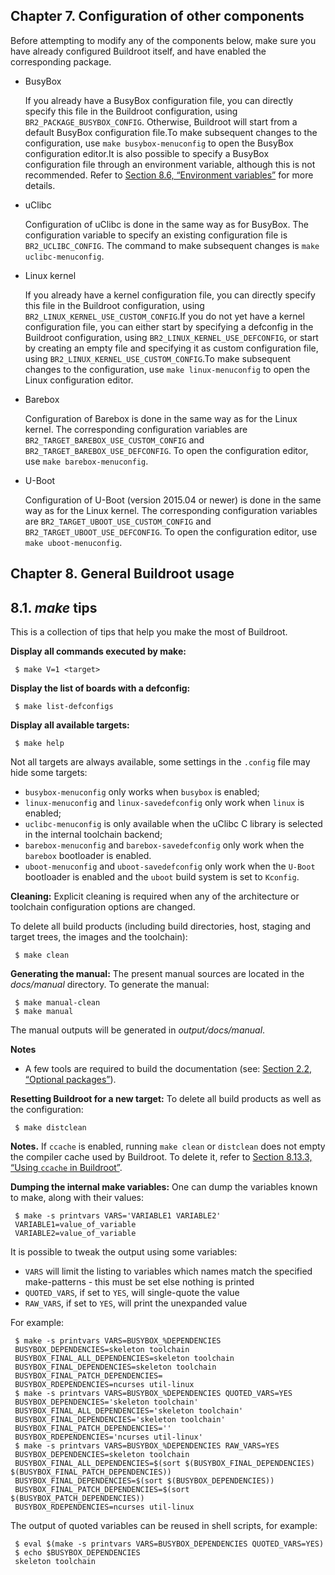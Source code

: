 ## Chapter 7. Configuration of other components

Before attempting to modify any of the components below, make sure you have already configured Buildroot itself, and have enabled the corresponding package.

- BusyBox

  If you already have a BusyBox configuration file, you can directly specify this file in the Buildroot configuration, using `BR2_PACKAGE_BUSYBOX_CONFIG`. Otherwise, Buildroot will start from a default BusyBox configuration file.To make subsequent changes to the configuration, use `make busybox-menuconfig` to open the BusyBox configuration editor.It is also possible to specify a BusyBox configuration file through an environment variable, although this is not recommended. Refer to [Section 8.6, “Environment variables”](https://buildroot.org/downloads/manual/manual.html#env-vars) for more details.

- uClibc

  Configuration of uClibc is done in the same way as for BusyBox. The configuration variable to specify an existing configuration file is `BR2_UCLIBC_CONFIG`. The command to make subsequent changes is `make uclibc-menuconfig`.

- Linux kernel

  If you already have a kernel configuration file, you can directly specify this file in the Buildroot configuration, using `BR2_LINUX_KERNEL_USE_CUSTOM_CONFIG`.If you do not yet have a kernel configuration file, you can either start by specifying a defconfig in the Buildroot configuration, using `BR2_LINUX_KERNEL_USE_DEFCONFIG`, or start by creating an empty file and specifying it as custom configuration file, using `BR2_LINUX_KERNEL_USE_CUSTOM_CONFIG`.To make subsequent changes to the configuration, use `make linux-menuconfig` to open the Linux configuration editor.

- Barebox

  Configuration of Barebox is done in the same way as for the Linux kernel. The corresponding configuration variables are `BR2_TARGET_BAREBOX_USE_CUSTOM_CONFIG` and `BR2_TARGET_BAREBOX_USE_DEFCONFIG`. To open the configuration editor, use `make barebox-menuconfig`.

- U-Boot

  Configuration of U-Boot (version 2015.04 or newer) is done in the same way as for the Linux kernel. The corresponding configuration variables are `BR2_TARGET_UBOOT_USE_CUSTOM_CONFIG` and `BR2_TARGET_UBOOT_USE_DEFCONFIG`. To open the configuration editor, use `make uboot-menuconfig`.

## Chapter 8. General Buildroot usage

## 8.1. *make* tips

This is a collection of tips that help you make the most of Buildroot.

**Display all commands executed by make:** 

```
 $ make V=1 <target>
```



**Display the list of boards with a defconfig:** 

```
 $ make list-defconfigs
```



**Display all available targets:** 

```
 $ make help
```



Not all targets are always available, some settings in the `.config` file may hide some targets:

- `busybox-menuconfig` only works when `busybox` is enabled;
- `linux-menuconfig` and `linux-savedefconfig` only work when `linux` is enabled;
- `uclibc-menuconfig` is only available when the uClibc C library is selected in the internal toolchain backend;
- `barebox-menuconfig` and `barebox-savedefconfig` only work when the `barebox` bootloader is enabled.
- `uboot-menuconfig` and `uboot-savedefconfig` only work when the `U-Boot` bootloader is enabled and the `uboot` build system is set to `Kconfig`.

**Cleaning:** Explicit cleaning is required when any of the architecture or toolchain configuration options are changed.

To delete all build products (including build directories, host, staging and target trees, the images and the toolchain):

```
 $ make clean
```

**Generating the manual:** The present manual sources are located in the *docs/manual* directory. To generate the manual:

```
 $ make manual-clean
 $ make manual
```

The manual outputs will be generated in *output/docs/manual*.

**Notes**

- A few tools are required to build the documentation (see: [Section 2.2, “Optional packages”](https://buildroot.org/downloads/manual/manual.html#requirement-optional)).

**Resetting Buildroot for a new target:** To delete all build products as well as the configuration:

```
 $ make distclean
```

**Notes.** If `ccache` is enabled, running `make clean` or `distclean` does not empty the compiler cache used by Buildroot. To delete it, refer to [Section 8.13.3, “Using `ccache` in Buildroot”](https://buildroot.org/downloads/manual/manual.html#ccache).

**Dumping the internal make variables:** One can dump the variables known to make, along with their values:

```
 $ make -s printvars VARS='VARIABLE1 VARIABLE2'
 VARIABLE1=value_of_variable
 VARIABLE2=value_of_variable
```

It is possible to tweak the output using some variables:

- `VARS` will limit the listing to variables which names match the specified make-patterns - this must be set else nothing is printed
- `QUOTED_VARS`, if set to `YES`, will single-quote the value
- `RAW_VARS`, if set to `YES`, will print the unexpanded value

For example:

```
 $ make -s printvars VARS=BUSYBOX_%DEPENDENCIES
 BUSYBOX_DEPENDENCIES=skeleton toolchain
 BUSYBOX_FINAL_ALL_DEPENDENCIES=skeleton toolchain
 BUSYBOX_FINAL_DEPENDENCIES=skeleton toolchain
 BUSYBOX_FINAL_PATCH_DEPENDENCIES=
 BUSYBOX_RDEPENDENCIES=ncurses util-linux
 $ make -s printvars VARS=BUSYBOX_%DEPENDENCIES QUOTED_VARS=YES
 BUSYBOX_DEPENDENCIES='skeleton toolchain'
 BUSYBOX_FINAL_ALL_DEPENDENCIES='skeleton toolchain'
 BUSYBOX_FINAL_DEPENDENCIES='skeleton toolchain'
 BUSYBOX_FINAL_PATCH_DEPENDENCIES=''
 BUSYBOX_RDEPENDENCIES='ncurses util-linux'
 $ make -s printvars VARS=BUSYBOX_%DEPENDENCIES RAW_VARS=YES
 BUSYBOX_DEPENDENCIES=skeleton toolchain
 BUSYBOX_FINAL_ALL_DEPENDENCIES=$(sort $(BUSYBOX_FINAL_DEPENDENCIES) $(BUSYBOX_FINAL_PATCH_DEPENDENCIES))
 BUSYBOX_FINAL_DEPENDENCIES=$(sort $(BUSYBOX_DEPENDENCIES))
 BUSYBOX_FINAL_PATCH_DEPENDENCIES=$(sort $(BUSYBOX_PATCH_DEPENDENCIES))
 BUSYBOX_RDEPENDENCIES=ncurses util-linux
```

The output of quoted variables can be reused in shell scripts, for example:

```
 $ eval $(make -s printvars VARS=BUSYBOX_DEPENDENCIES QUOTED_VARS=YES)
 $ echo $BUSYBOX_DEPENDENCIES
 skeleton toolchain
```

